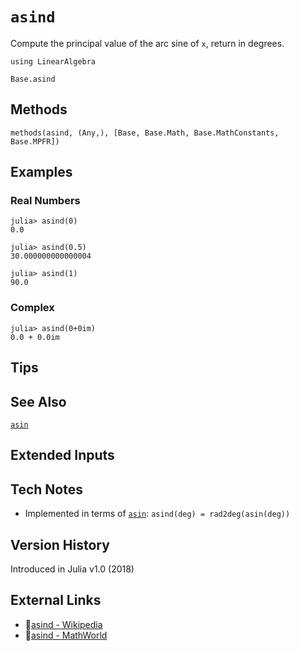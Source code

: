 # `asind`

Compute the principal value of the arc sine of `x`,
return in degrees.

```@setup repl_only
using LinearAlgebra
```
```@docs
Base.asind
```


## Methods

```@repl
methods(asind, (Any,), [Base, Base.Math, Base.MathConstants, Base.MPFR])
```


## Examples

### Real Numbers
```jldoctest
julia> asind(0)
0.0

julia> asind(0.5)
30.000000000000004

julia> asind(1)
90.0
```

### Complex
```jldoctest
julia> asind(0+0im)
0.0 + 0.0im
```

## Tips


## See Also

[`asin`](@ref)


## Extended Inputs


## Tech Notes

- Implemented in terms of [`asin`](@ref): `asind(deg) = rad2deg(asin(deg))`


## Version History

Introduced in Julia v1.0 (2018)


## External Links
- 🔗[asind - Wikipedia](https://en.wikipedia.org/wiki/ )
- 🔗[asind - MathWorld](https://mathworld.wolfram.com/ )
